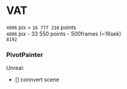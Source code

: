 # VAT
`4096` pix = `16 777 216` points  
`4096` pix - 33 550 points - 500frames (~16sek)    
`8192`    


### PivotPainter
 
Unreal:  
- [] connvert scene    
